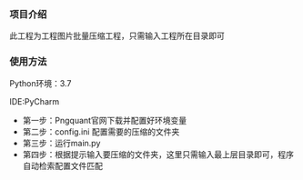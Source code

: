 ### 项目介绍

此工程为工程图片批量压缩工程，只需输入工程所在目录即可

### 使用方法

Python环境：3.7

IDE:PyCharm

* 第一步：Pngquant官网下载并配置好环境变量
* 第二步：config.ini 配置需要的压缩的文件夹
* 第三步：运行main.py
* 第四步：根据提示输入要压缩的文件夹，这里只需输入最上层目录即可，程序自动检索配置文件匹配